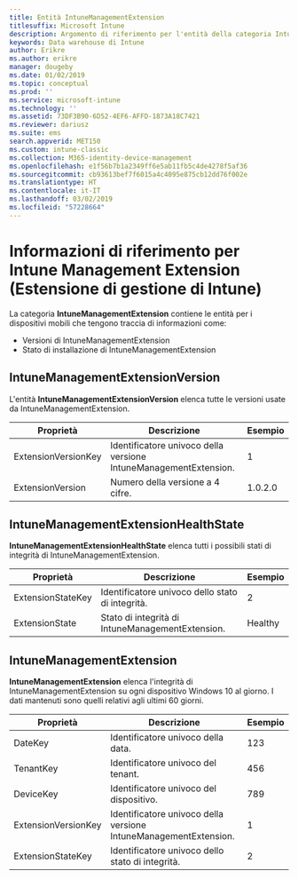```yaml
---
title: Entità IntuneManagementExtension
titlesuffix: Microsoft Intune
description: Argomento di riferimento per l'entità della categoria IntuneManagementExtension della raccolta di entità nell'API Data Warehouse di Intune.
keywords: Data warehouse di Intune
author: Erikre
ms.author: erikre
manager: dougeby
ms.date: 01/02/2019
ms.topic: conceptual
ms.prod: ''
ms.service: microsoft-intune
ms.technology: ''
ms.assetid: 73DF3B90-6D52-4EF6-AFFD-1873A18C7421
ms.reviewer: dariusz
ms.suite: ems
search.appverid: MET150
ms.custom: intune-classic
ms.collection: M365-identity-device-management
ms.openlocfilehash: e1f56b7b1a2349ff6e5ab11fb5c4de4278f5af36
ms.sourcegitcommit: cb93613bef7f6015a4c4095e875cb12dd76f002e
ms.translationtype: HT
ms.contentlocale: it-IT
ms.lasthandoff: 03/02/2019
ms.locfileid: "57228664"
---
```

# <a name="reference-for-intune-management-extension"></a>Informazioni di riferimento per Intune Management Extension (Estensione di gestione di Intune)

La categoria **IntuneManagementExtension** contiene le entità per i dispositivi mobili che tengono traccia di informazioni come:

  -  Versioni di IntuneManagementExtension
  -  Stato di installazione di IntuneManagementExtension

## <a name="intunemanagementextensionversion"></a>IntuneManagementExtensionVersion

L'entità **IntuneManagementExtensionVersion** elenca tutte le versioni usate da IntuneManagementExtension.

| Proprietà  | Descrizione | Esempio |
|---------|------------|--------|
| ExtensionVersionKey |Identificatore univoco della versione IntuneManagementExtension. | 1 |
| ExtensionVersion |Numero della versione a 4 cifre. |1.0.2.0 |

## <a name="intunemanagementextensionhealthstate"></a>IntuneManagementExtensionHealthState

**IntuneManagementExtensionHealthState** elenca tutti i possibili stati di integrità di IntuneManagementExtension.

| Proprietà  | Descrizione | Esempio |
|---------|------------|--------|
| ExtensionStateKey |Identificatore univoco dello stato di integrità. | 2 |
| ExtensionState |Stato di integrità di IntuneManagementExtension. | Healthy |

## <a name="intunemanagementextension"></a>IntuneManagementExtension

**IntuneManagementExtension** elenca l'integrità di IntuneManagementExtension su ogni dispositivo Windows 10 al giorno.
I dati mantenuti sono quelli relativi agli ultimi 60 giorni. 


|      Proprietà       |                         Descrizione                         | Esempio |
|---------------------|-------------------------------------------------------------|---------|
|       DateKey       |               Identificatore univoco della data.                |   123   |
|      TenantKey      |              Identificatore univoco del tenant.               |   456   |
|      DeviceKey      |              Identificatore univoco del dispositivo.               |   789   |
| ExtensionVersionKey | Identificatore univoco della versione IntuneManagementExtension. |    1    |
|  ExtensionStateKey  |             Identificatore univoco dello stato di integrità.              |    2    |

